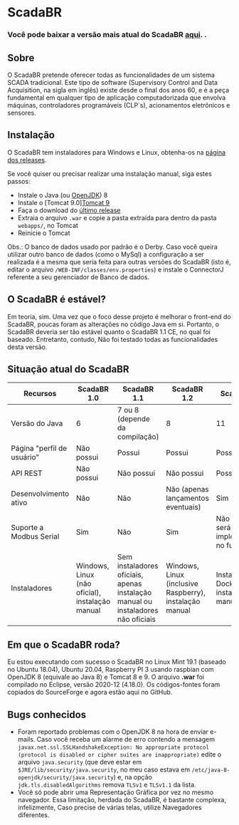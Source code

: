 # ScadaBR

### Você pode baixar a versão mais atual do ScadaBR [aqui](https://github.com/ScadaBR/ScadaBR/releases/latest). .

## Sobre
O ScadaBR pretende oferecer todas as funcionalidades de um sistema SCADA tradicional. Este tipo de software (Supervisory Control and Data Acquisition, na sigla em inglês) existe desde o final dos anos 60, e é a peça fundamental em qualquer tipo de aplicação computadorizada que envolva máquinas, controladores programáveis (CLP´s), acionamentos eletrônicos e sensores.

## Instalação
O ScadaBR tem instaladores para Windows e Linux, obtenha-os na [página dos releases](https://github.com/ScadaBR/ScadaBR/releases/latest/).

Se você quiser ou precisar realizar uma instalação manual, siga estes passos:
- Instale o Java (ou [OpenJDK](https://adoptopenjdk.net/releases.html?variant=openjdk8&jvmVariant=hotspot)) 8
- Instale o [Tomcat 9.0][Tomcat 9](https://tomcat.apache.org/download-90.cgi)
- Faça o download do [último release](https://github.com/ScadaBR/ScadaBR/releases/latest/)
- Extraia o arquivo `.war` e copie a pasta extraída para dentro da pasta `webapps/`, no Tomcat
- Reinicie o Tomcat

Obs.: O banco de dados usado por padrão é o Derby. Caso você queira utilizar outro banco de dados (como o MySql) a configuração a ser realizada é a mesma que seria feita para outras versões do ScadaBR (isto é, editar o arquivo `/WEB-INF/classes/env.properties`) e instale o ConnectorJ referente a seu gerenciador de Banco de dados.

## O ScadaBR é estável?
Em teoria, sim. Uma vez que o foco desse projeto é melhorar o front-end do ScadaBR, poucas foram as alterações no código Java em si. Portanto, o ScadaBR deveria ser tão estável quanto o ScadaBR 1.1 CE, no qual foi baseado. Entretanto, contudo, Não foi testado todas as funcionalidades desta versão. 

## Situação atual do ScadaBR 

Recursos   | ScadaBR 1.0 | ScadaBR 1.1 | ScadaBR 1.2 | Scada-LTS
---------- | ----------- | ----------- | ---------- | ---------
Versão do Java | 6 | 7 ou 8 (depende da compilação) | 8 | 11
Página "perfil de usuário" | Não possui | Possui | Possui | Possui
API REST | Não possui | Não possui | Não possui | Possui
Desenvolvimento ativo | Não | Não | Não (apenas lançamentos eventuais) | Sim
Suporte a Modbus Serial | Sim | Não | Sim | Não (mas será implementado no futuro)
Instaladores | Windows, Linux (não oficial), instalação manual | Sem instaladores oficiais, apenas instalação manual ou instaladores não oficiais | Windows, Linux (inclusive Raspberry), instalação manual | Instalação via Docker ou instalação manual


## Em que o ScadaBR roda?
Eu estou executando com sucesso o ScadaBR no Linux Mint 19.1 (baseado no Ubuntu 18.04), Ubuntu 20.04, Raspberry PI 3 usando raspbian com OpenJDK 8 (equivale ao Java 8) e Tomcat 8 e 9.
O arquivo **.war** foi compilado no Eclipse, versão 2020-12 (4.18.0).
Os códigos-fontes foram copiados do SourceForge e agora estão aqui no GitHub. 


## Bugs conhecidos
- Foram reportado problemas com o OpenJDK 8 na hora de enviar e-mails. Caso você receba um alarme de erro contendo a mensagem `javax.net.ssl.SSLHandshakeException: No appropriate protocol (protocol is disabled or cipher suites are inappropriate)` edite o arquivo `java.security` (que deve estar em `$JRE/lib/security/java.security`, no meu caso estava em `/etc/java-8-openjdk/security/java.security`) e, na opção `jdk.tls.disabledAlgorithms` remova `TLSv1` e `TLSv1.1` da lista.
- Você só pode abrir uma Representação Gráfica por vez no mesmo navegador. Essa limitação, herdada do ScadaBR, é bastante complexa, infelizmente, Caso precise de várias telas, utilize Navegadores diferentes.
